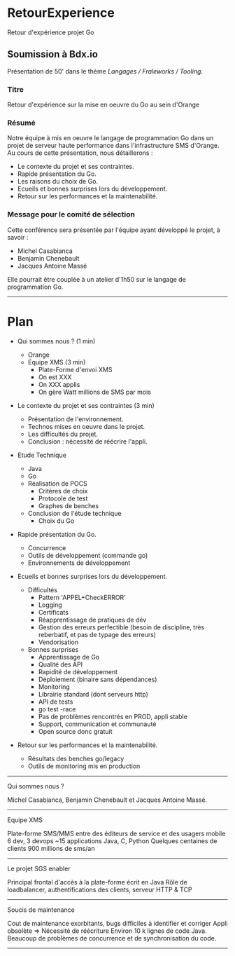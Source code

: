 RetourExperience
================

Retour d'expérience projet Go

Soumission à Bdx.io
-------------------

Présentation de 50' dans le thème *Langages / Fraleworks / Tooling*.

### Titre

Retour d'expérience sur la mise en oeuvre du Go au sein d'Orange

### Résumé

Notre équipe à mis en oeuvre le langage de programmation Go dans un projet de serveur haute performance dans l'infrastructure SMS d'Orange. Au cours de cette présentation, nous détaillerons :

- Le contexte du projet et ses contraintes.
- Rapide présentation du Go.
- Les raisons du choix de Go.
- Ecueils et bonnes surprises lors du développement.
- Retour sur les performances et la maintenabilité.

### Message pour le comité de sélection

Cette conférence sera présentée par l'équipe ayant développé le projet, à savoir :

- Michel Casabianca
- Benjamin Chenebault
- Jacques Antoine Massé

Elle pourrait être couplée à un atelier d'1h50 sur le langage de programmation Go.

---

Plan
====
- Qui sommes nous ? (1 min)
  - Orange
  - Equipe XMS (3 min)
    - Plate-Forme d'envoi XMS
    - On est XXX
    - On XXX applis
    - On gère Watt millions de SMS par mois

- Le contexte du projet et ses contraintes (3 min)
  - Présentation de l'environnement.
  - Technos mises en oeuvre dans le projet.
  - Les difficultés du projet.
  - Conclusion : nécessité de réécrire l'appli.

- Etude Technique
  - Java
  - Go
  - Réalisation de POCS
    - Critères de choix
    - Protocole de test
    - Graphes de benches
  - Conclusion de l'étude technique
    - Choix du Go

- Rapide présentation du Go.
  - Concurrence
  - Outils de développement (commande go)
  - Environnements de développement

- Ecueils et bonnes surprises lors du développement.
  - Difficultés
    - Pattern 'APPEL+CheckERROR' 
    - Logging
    - Certificats
    - Réapprentissage de pratiques de dév
    - Gestion des erreurs perfectible (besoin de discipline, très reberbatif, et pas de typage des erreurs)
    - Vendorisation
  - Bonnes surprises
    - Apprentissage de Go 
    - Qualité des API
    - Rapidité de développement
    - Déploiement (binaire sans dépendances)
    - Monitoring
    - Librairie standard (dont serveurs http)
    - API de tests
    - go test -race
    - Pas de problèmes rencontrés en PROD, appli stable
    - Support, communication et communauté
    - Open source donc gratuit

- Retour sur les performances et la maintenabilité.
  - Résultats des benches go/legacy
  - Outils de monitoring mis en production

---

Qui sommes nous ?

Michel Casabianca, Benjamin Chenebault et Jacques Antoine Massé.

---

Equipe XMS

Plate-forme SMS/MMS entre des éditeurs de service et des usagers mobile
6 dev, 3 devops
~15 applications Java, C, Python
Quelques centaines de clients
900 millions de sms/an

---

Le projet SGS enabler

Principal frontal d'accès à la plate-forme écrit en Java
Rôle de loadbalancer, authentifications des clients, serveur HTTP & TCP

---

Soucis de maintenance

Cout de maintenance exorbitants, bugs difficiles à identifier et corriger
Appli obsolète => Nécessité de réécriture
Environ 10 k lignes de code Java.
Beaucoup de problèmes de concurrence et de synchronisation du code.

---
